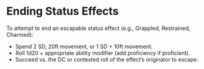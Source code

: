 # Ending Status Effects

To attempt to end an escapable status effect (e.g., Grappled, Restrained, Charmed):

- Spend 2 SD, 20ft movement, or 1 SD + 10ft movement.
- Roll 1d20 + appropriate ability modifier (add proficiency if proficient).
- Succeed vs. the DC or contested roll of the effect’s originator to escape.
